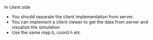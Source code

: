 In client side

- You should separate the client implementation from server.
- You can implement a client viewer to get the data from server and visualize the simulation
- Use the same map.h, coord.h etc
